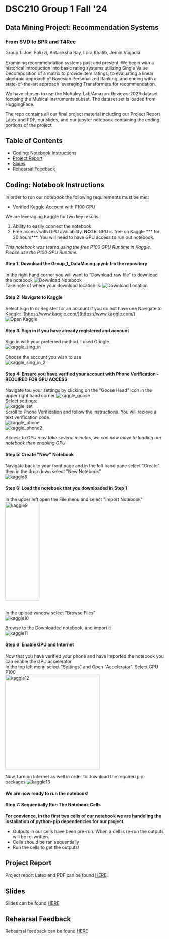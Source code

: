# DSC210 Group 1 Fall '24
## Data Mining Project: Recommendation Systems
### From SVD to BPR and T4Rec 

Group 1:
Joel Polizzi, Antariksha Ray, Lora Khatib, Jemin Vagadia

Examining recommendation systems past and present. We begin with a historical introduction into basic rating systems utilizing Single Value Decomposition of a matrix to provide item ratings, to evaluating a linear algebraic approach of Bayesian Personalized Ranking, and ending with a state-of-the-art approach leveraging Transformers for recommendation. 

We have chosen to use the McAuley-Lab/Amazon-Reviews-2023 dataset focusing the Musical Instruments subset. The dataset set is loaded from HuggingFace.

The repo contains all our final project material including our Project Report Latex and PDF, our slides, and our jupyter notebook containing the coding portions of the project.

## Table of Contents
- [Coding: Notebook Instructions](#coding-notebook-instructions)
- [Project Report](#project-report)
- [Slides](#Slides)
- [Rehearsal Feedback](#rehearsal-feedback)

## Coding: Notebook Instructions
In order to run our notebook the following requirements must be met:
- Verified Kaggle Account with P100 GPU

We are leveraging Kaggle for two key resons. 
1) Ability to easily connect the notebook
2) Free access with GPU availability. **NOTE**: GPU is free on Kaggle *** for 30 hours***. You will need to have GPU access to run out notebook. 

_This notebook was tested using the free P100 GPU Runtime in Kaggle. Please use the P100 GPU Runtime._

#### Step 1: Download the Group_1_DataMining.ipynb fro the repository
In the right hand corner you will want to "Download raw file" to download the notebook
![Download Notebook](images/kaggle/github1.png) <br>
Take note of where your download location is. 
![Download Location](images/kaggle/downloaded_nb.png)

#### Step 2: Navigate to Kaggle
Select Sign In or Register for an account if you do not have one
Navigate to Kaggle: ![https://www.kaggle.com/](https://www.kaggle.com/)
![Open Kaggle](images/kaggle/kaggle1.png)

#### Step 3: Sign in if you have already registered and account
Sign in with your preferred method. I used Google.<br>
![kaggle_sing_in](images/kaggle/kaggle2.png) <br>

Choose the account you wish to use<br>
![kaggle_sing_in_2](images/kaggle/kaggle3.png)

#### Step 4: Ensure you have verified your account with Phone Verification - REQUIRED FOR GPU ACCESS
Navigate tou your settings by clicking on the "Goose Head" icon in the upper right hand corner
![kaggle_goose](images/kaggle/kaggle4.png)<br>
Select settings:<br>
![kaggle_set](images/kaggle/kaggle5.png)<br>
Scroll to Phone Verification and follow the instructions. You will recieve a text verification code. <br>
![kaggle_phone](images/kaggle/kaggle6.png)<br>
![kaggle_phone2](images/kaggle/kaggle7.png)<br>

_Access to GPU may take several minutes, we can now move to loading our notebook then enabling GPU_

#### Step 5: Create "New" Notebook
Navigate back to your front page and in the left hand pane select "Create" then in the drop down select "New Notebook" <br>
![kaggle8](images/kaggle/kaggle8.png)

#### Step 6: Load the notebook that you downloaded in Step 1
In the upper left open the File menu and select "Import Notebook" <br>
<img src="images/kaggle/kaggle9.png" alt="kaggle9" width="108" height="312"><br><br>

In the upload window select "Browse Files"<br>
![kaggle10](images/kaggle/kaggle10.png) <br>

Browse to the Downloaded notebook, and import it <br>
![kaggle11](images/kaggle/kaggle11.png) <br>

#### Step 6: Enable GPU and Internet
Now that you have verified your phone and have imported the notebook you can enable the GPU accelerator <br>
In the top left menu select "Settings" and Open "Accelerator". Select GPU P100 <br>
<img src="images/kaggle/kaggle12.png" alt="kaggle12" width="300" height="300"><br>

Now, turn on Internet as well in order to download the required pip packages
![kaggle13](images/kaggle/kaggle13.png) <br>

#### We are now ready to run the notebook!

#### Step 7: Sequentially Run The Notebook Cells

**For convience, in the first two cells of our notebook we are handeling the installation of python-pip dependencies for our project.**
- Outputs in our cells have been pre-run. When a cell is re-run the outputs will be re-written.
- Cells should be ran sequentially
- Run the cells to get the outputs!

## Project Report
Project report Latex and PDF can be found [HERE](./DSC210_Project_Report).

## Slides
Slides can be found [HERE](./slides)

## Rehearsal Feedback
Rehearsal feedback can be found [HERE](./rehearsal)
